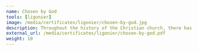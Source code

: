 ```yaml
---
name: Chosen by God
tools: [ligonier]
image: /media/certificates/ligonier/chosen-by-god.jpg
description: Throughout the history of the Christian church, there has been no shortage of debate over the doctrine of election. This is because predestination appears throughout the Bible and therefore cannot be avoided. But in order to study this doctrine carefully, we must also take a close look at other subjects, such as God’s sovereignty, man’s will, human depravity, and more. In this course, Dr. R.C. Sproul guides you through these important theological topics in order to show ultimately that God’s initiative in salvation drives us to worship.<br><br><small>Ligonier Ministries is an approved provider of Continuing Education Units through the Association of Christian Schools International (ACSI). This course is approved for 0.50 CEU credit.</small>
external_url: /media/certificates/ligonier/chosen-by-god.pdf
weight: 10
---
```

